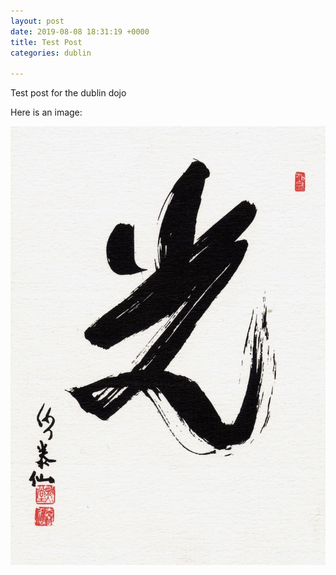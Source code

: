 ```yaml
---
layout: post
date: 2019-08-08 18:31:19 +0000
title: Test Post
categories: dublin

---
```

Test post for the dublin dojo

Here is an image:

![](/uploads/60598552_336255997283710_8035086097950179328_o.jpg)